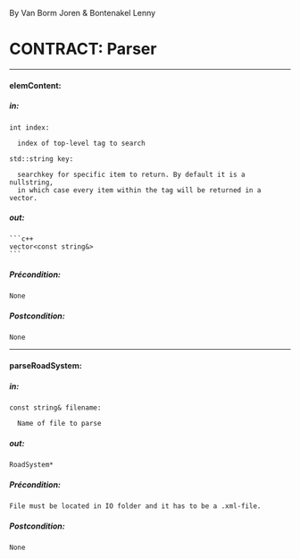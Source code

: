 By Van Borm Joren & Bontenakel Lenny

 CONTRACT: Parser
===================

---

  #### elemContent:

  ##### in:

    int index:

      index of top-level tag to search

    std::string key:

      searchkey for specific item to return. By default it is a nullstring,    
      in which case every item within the tag will be returned in a vector.

  ##### out:
    ```c++
    vector<const string&>
    ```

  ##### Précondition:

    None

  ##### Postcondition:

    None

---

  #### parseRoadSystem:    

  ##### in:     

    const string& filename:

      Name of file to parse

  ##### out:    

    RoadSystem*

  #####  Précondition:    

    File must be located in IO folder and it has to be a .xml-file.

  ##### Postcondition:    

    None
